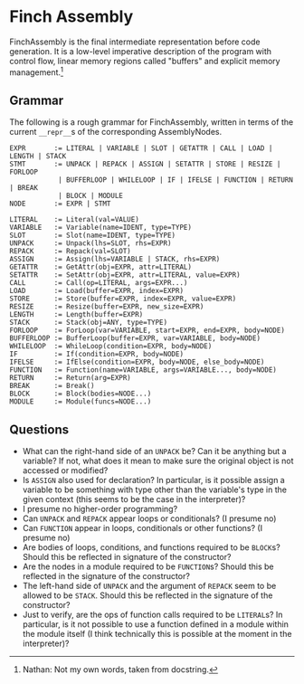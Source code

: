 # Finch Assembly

FinchAssembly is the final intermediate representation before code generation.
It is a low-level imperative description of the program with control flow, linear memory regions called "buffers" and explicit memory management.[^1]

## Grammar

The following is a rough grammar for FinchAssembly, written in terms of the current `__repr__`s of the corresponding AssemblyNodes.

```
EXPR       := LITERAL | VARIABLE | SLOT | GETATTR | CALL | LOAD | LENGTH | STACK
STMT       := UNPACK | REPACK | ASSIGN | SETATTR | STORE | RESIZE | FORLOOP
            | BUFFERLOOP | WHILELOOP | IF | IFELSE | FUNCTION | RETURN | BREAK
            | BLOCK | MODULE
NODE       := EXPR | STMT

LITERAL    := Literal(val=VALUE)
VARIABLE   := Variable(name=IDENT, type=TYPE)
SLOT       := Slot(name=IDENT, type=TYPE)
UNPACK     := Unpack(lhs=SLOT, rhs=EXPR)
REPACK     := Repack(val=SLOT)
ASSIGN     := Assign(lhs=VARIABLE | STACK, rhs=EXPR)
GETATTR    := GetAttr(obj=EXPR, attr=LITERAL)
SETATTR    := SetAttr(obj=EXPR, attr=LITERAL, value=EXPR)
CALL       := Call(op=LITERAL, args=EXPR...)
LOAD       := Load(buffer=EXPR, index=EXPR)
STORE      := Store(buffer=EXPR, index=EXPR, value=EXPR)
RESIZE     := Resize(buffer=EXPR, new_size=EXPR)
LENGTH     := Length(buffer=EXPR)
STACK      := Stack(obj=ANY, type=TYPE)
FORLOOP    := ForLoop(var=VARIABLE, start=EXPR, end=EXPR, body=NODE)
BUFFERLOOP := BufferLoop(buffer=EXPR, var=VARIABLE, body=NODE)
WHILELOOP  := WhileLoop(condition=EXPR, body=NODE)
IF         := If(condition=EXPR, body=NODE)
IFELSE     := IfElse(condition=EXPR, body=NODE, else_body=NODE)
FUNCTION   := Function(name=VARIABLE, args=VARIABLE..., body=NODE)
RETURN     := Return(arg=EXPR)
BREAK      := Break()
BLOCK      := Block(bodies=NODE...)
MODULE     := Module(funcs=NODE...)
```

## Questions

* What can the right-hand side of an `UNPACK` be? Can it be anything but a variable? If not, what does it mean to make sure the original object is not accessed or modified?
* Is `ASSIGN` also used for declaration? In particular, is it possible assign a variable to be something with type other than the variable's type in the given context (this seems to be the case in the interpreter)?
* I presume no higher-order programming?
* Can `UNPACK` and `REPACK` appear loops or conditionals? (I presume no)
* Can `FUNCTION` appear in loops, conditionals or other functions? (I presume no)
* Are bodies of loops, conditions, and functions required to be `BLOCK`s? Should this be reflected in signature of the constructor?
* Are the nodes in a module required to be `FUNCTION`s? Should this be reflected in the signature of the constructor?
* The left-hand side of `UNPACK` and the argument of `REPACK` seem to be allowed to be `STACK`. Should this be reflected in the signature of the constructor?
* Just to verify, are the ops of function calls required to be `LITERAL`s? In particular, is it not possible to use a function defined in a module within the module itself (I think technically this is possible at the moment in the interpreter)?

[^1]: Nathan: Not my own words, taken from docstring.
